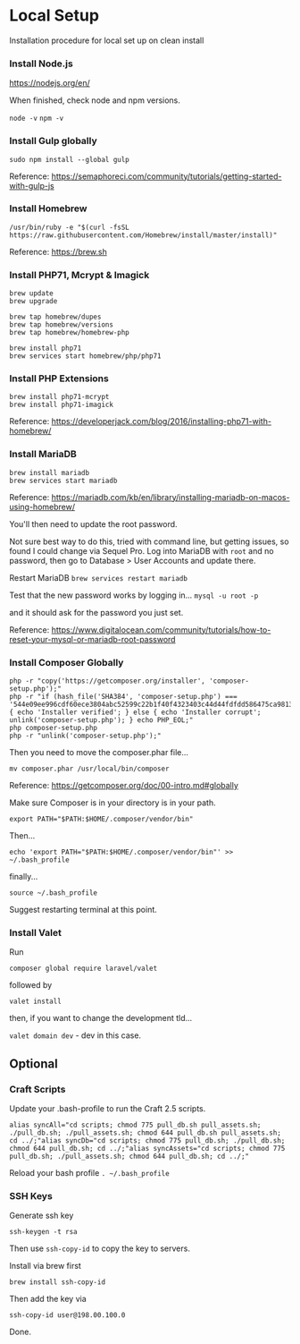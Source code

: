 # Local Setup
Installation procedure for local set up on clean install

### Install Node.js
https://nodejs.org/en/

When finished, check node and npm versions.

`node -v`
`npm -v`

### Install Gulp globally

`sudo npm install --global gulp`

Reference: https://semaphoreci.com/community/tutorials/getting-started-with-gulp-js

### Install Homebrew

`/usr/bin/ruby -e "$(curl -fsSL https://raw.githubusercontent.com/Homebrew/install/master/install)"`

Reference: https://brew.sh

### Install PHP71, Mcrypt & Imagick

```
brew update
brew upgrade
```
```
brew tap homebrew/dupes
brew tap homebrew/versions
brew tap homebrew/homebrew-php
```
```
brew install php71
brew services start homebrew/php/php71
```

### Install PHP Extensions
```
brew install php71-mcrypt
brew install php71-imagick
```

Reference: https://developerjack.com/blog/2016/installing-php71-with-homebrew/

### Install MariaDB

```
brew install mariadb
brew services start mariadb
```

Reference: https://mariadb.com/kb/en/library/installing-mariadb-on-macos-using-homebrew/

You'll then need to update the root password.

Not sure best way to do this, tried with command line, but getting issues, so found I could change via Sequel Pro.
Log into MariaDB with `root` and no password, then go to Database > User Accounts and update there.

Restart MariaDB
`brew services restart mariadb`

Test that the new password works by logging in...
`mysql -u root -p`

and it should ask for the password you just set.

Reference: https://www.digitalocean.com/community/tutorials/how-to-reset-your-mysql-or-mariadb-root-password

### Install Composer Globally

```
php -r "copy('https://getcomposer.org/installer', 'composer-setup.php');"
php -r "if (hash_file('SHA384', 'composer-setup.php') === '544e09ee996cdf60ece3804abc52599c22b1f40f4323403c44d44fdfdd586475ca9813a858088ffbc1f233e9b180f061') { echo 'Installer verified'; } else { echo 'Installer corrupt'; unlink('composer-setup.php'); } echo PHP_EOL;"
php composer-setup.php
php -r "unlink('composer-setup.php');"
```

Then you need to move the composer.phar file...

`mv composer.phar /usr/local/bin/composer`

Reference: https://getcomposer.org/doc/00-intro.md#globally

Make sure Composer is in your directory is in your path.

`export PATH="$PATH:$HOME/.composer/vendor/bin"`

Then...

`echo 'export PATH="$PATH:$HOME/.composer/vendor/bin"' >> ~/.bash_profile`

finally...

`source ~/.bash_profile`

Suggest restarting terminal at this point.

### Install Valet

Run

`composer global require laravel/valet`

followed by 

`valet install`

then, if you want to change the development tld...

`valet domain dev` - dev in this case.


## Optional
### Craft Scripts

Update your .bash-profile to run the Craft 2.5 scripts.
```
alias syncAll="cd scripts; chmod 775 pull_db.sh pull_assets.sh; ./pull_db.sh; ./pull_assets.sh; chmod 644 pull_db.sh pull_assets.sh; cd ../;"alias syncDb="cd scripts; chmod 775 pull_db.sh; ./pull_db.sh; chmod 644 pull_db.sh; cd ../;"alias syncAssets="cd scripts; chmod 775 pull_db.sh; ./pull_assets.sh; chmod 644 pull_db.sh; cd ../;"
```
Reload your bash profile
`. ~/.bash_profile`

### SSH Keys

Generate ssh key
```
ssh-keygen -t rsa
```
Then use `ssh-copy-id` to copy the key to servers.

Install via brew first
```
brew install ssh-copy-id
```

Then add the key via 
```
ssh-copy-id user@198.00.100.0
```

Done.





